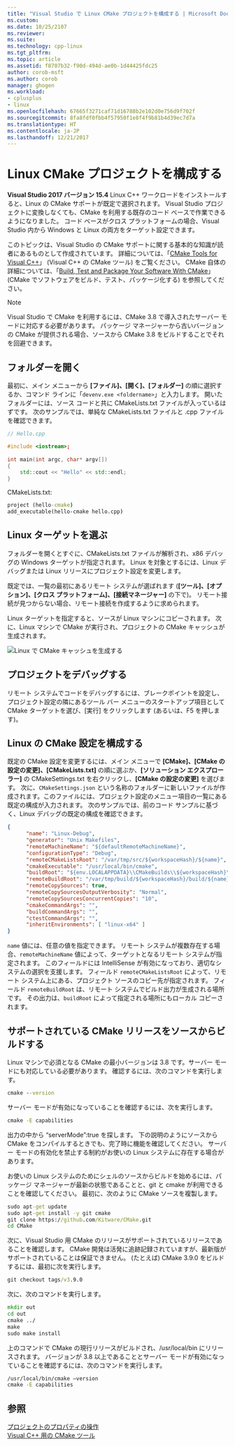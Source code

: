 ```yaml
---
title: "Visual Studio で Linux CMake プロジェクトを構成する | Microsoft Docs"
ms.custom: 
ms.date: 10/25/2107
ms.reviewer: 
ms.suite: 
ms.technology: cpp-linux
ms.tgt_pltfrm: 
ms.topic: article
ms.assetid: f8707b32-f90d-494d-ae0b-1d44425fdc25
author: corob-msft
ms.author: corob
manager: ghogen
ms.workload:
- cplusplus
- linux
ms.openlocfilehash: 67665f3271caf71d16788b2e102d0e756d9f702f
ms.sourcegitcommit: 8fa8fdf0fbb4f57950f1e8f4f9b81b4d39ec7d7a
ms.translationtype: HT
ms.contentlocale: ja-JP
ms.lasthandoff: 12/21/2017
---
```

# <a name="configure-a-linux-cmake-project"></a>Linux CMake プロジェクトを構成する
  
**Visual Studio 2017 バージョン 15.4** Linux C++ ワークロードをインストールすると、Linux の CMake サポートが既定で選択されます。 Visual Studio プロジェクトに変換しなくても、CMake を利用する既存のコード ベースで作業できるようになりました。 コード ベースがクロス プラットフォームの場合、Visual Studio 内から Windows と Linux の両方をターゲット設定できます。 

このトピックは、Visual Studio の CMake サポートに関する基本的な知識が読者にあるものとして作成されています。 詳細については、「[CMake Tools for Visual C++](../ide/cmake-tools-for-visual-cpp.md)」 (Visual C++ の CMake ツール) をご覧ください。 CMake 自体の詳細については、「[Build, Test and Package Your Software With CMake](https://cmake.org/)」 (CMake でソフトウェアをビルド、テスト、パッケージ化する) を参照してください。

> [!NOTE] 
> Visual Studio で CMake を利用するには、CMake 3.8 で導入されたサーバー モードに対応する必要があります。 パッケージ マネージャーから古いバージョンの CMake が提供される場合、ソースから CMake 3.8 をビルドすることでそれを回避できます。



## <a name="open-a-folder"></a>フォルダーを開く
最初に、メイン メニューから **[ファイル]、[開く]、[フォルダー]** の順に選択するか、コマンド ラインに「`devenv.exe <foldername>`」と入力します。 開いたフォルダーには、ソース コードと共に CMakeLists.txt ファイルが入っているはずです。
次のサンプルでは、単純な CMakeLists.txt ファイルと .cpp ファイルを確認できます。

```cpp
// Hello.cpp

#include <iostream>;
 
int main(int argc, char* argv[])
{
    std::cout << "Hello" << std::endl;
}
```

CMakeLists.txt: 
```cmd
project (hello-cmake)
add_executable(hello-cmake hello.cpp)
```

## <a name="choose-a-linux-target"></a>Linux ターゲットを選ぶ
フォルダーを開くとすぐに、CMakeLists.txt ファイルが解析され、x86 デバッグの Windows ターゲットが指定されます。 Linux を対象とするには、Linux デバッグまたは Linux リリースにプロジェクト設定を変更します。

既定では、一覧の最初にあるリモート システムが選ばれます (**[ツール]、[オプション]、[クロス プラットフォーム]、[接続マネージャー]** の下で)。 リモート接続が見つからない場合、リモート接続を作成するように求められます。

Linux ターゲットを指定すると、ソースが Linux マシンにコピーされます。 次に、Linux マシンで CMake が実行され、プロジェクトの CMake キャッシュが生成されます。  

![Linux で CMake キャッシュを生成する](media/cmake-linux-1.png "Linux で CMake キャッシュを生成する")  

## <a name="debug-the-project"></a>プロジェクトをデバッグする  
リモート システムでコードをデバッグするには、ブレークポイントを設定し、プロジェクト設定の隣にあるツール バー メニューのスタートアップ項目として CMake ターゲットを選び、[実行] をクリックします (あるいは、F5 を押します)。

## <a name="configure-cmake-settings-for-linux"></a>Linux の CMake 設定を構成する
既定の CMake 設定を変更するには、メイン メニューで **[CMake]、[CMake の設定の変更]、[CMakeLists.txt]** の順に選ぶか、**[ソリューション エクスプローラー]** の CMakeSettings.txt を右クリックし、**[CMake の設定の変更]** を選びます。 次に、`CMakeSettings.json` という名称のフォルダーに新しいファイルが作成されます。このファイルには、プロジェクト設定のメニュー項目の一覧にある既定の構成が入力されます。 次のサンプルでは、前のコード サンプルに基づく、Linux デバッグの既定の構成を確認できます。

```json
{
      "name": "Linux-Debug",
      "generator": "Unix Makefiles",
      "remoteMachineName": "${defaultRemoteMachineName}",
      "configurationType": "Debug",
      "remoteCMakeListsRoot": "/var/tmp/src/${workspaceHash}/${name}",
      "cmakeExecutable": "/usr/local/bin/cmake",
      "buildRoot": "${env.LOCALAPPDATA}\\CMakeBuilds\\${workspaceHash}\\build\\${name}",
      "remoteBuildRoot": "/var/tmp/build/${workspaceHash}/build/${name}",
      "remoteCopySources": true,
      "remoteCopySourcesOutputVerbosity": "Normal",
      "remoteCopySourcesConcurrentCopies": "10",
      "cmakeCommandArgs": "",
      "buildCommandArgs": "",
      "ctestCommandArgs": "",
      "inheritEnvironments": [ "linux-x64" ]
}
```
`name` 値には、任意の値を指定できます。 リモート システムが複数存在する場合、`remoteMachineName` 値によって、ターゲットとなるリモート システムが指定されます。 このフィールドには IntelliSense が有効になっており、適切なシステムの選択を支援します。 フィールド `remoteCMakeListsRoot` によって、リモート システム上にある、プロジェクト ソースのコピー先が指定されます。 フィールド `remoteBuildRoot` は、リモート システムでビルド出力が生成される場所です。 その出力は、`buildRoot` によって指定される場所にもローカル コピーされます。

## <a name="building-a-supported-cmake-release-from-source"></a>サポートされている CMake リリースをソースからビルドする
Linux マシンで必須となる CMake の最小バージョンは 3.8 です。サーバー モードにも対応している必要があります。 確認するには、次のコマンドを実行します。

```cmd
cmake --version
```

サーバー モードが有効になっていることを確認するには、次を実行します。

```cmd
cmake -E capabilities
```

出力の中から “serverMode”:true を探します。 下の説明のようにソースから CMake をコンパイルするときでも、完了時に機能を確認してください。 サーバー モードの有効化を禁止する制約がお使いの Linux システムに存在する場合があります。

お使いの Linux システムのためにシェルのソースからビルドを始めるには、パッケージ マネージャーが最新の状態であることと、git と cmake が利用できることを確認してください。 最初に、次のように CMake ソースを複製します。

```cmd
sudo apt-get update
sudo apt-get install -y git cmake
git clone https://github.com/Kitware/CMake.git
cd CMake
```

次に、Visual Studio 用 CMake のリリースがサポートされているリリースであることを確認します。 CMake 開発は活発に追跡記録されていますが、最新版がサポートされていることは保証できません。 (たとえば) CMake 3.9.0 をビルドするには、最初に次を実行します。

```cmd
git checkout tags/v3.9.0
```

次に、次のコマンドを実行します。

```cmd
mkdir out
cd out
cmake ../
make
sudo make install
```

上のコマンドで CMake の現行リリースがビルドされ、/usr/local/bin にリリースされます。 バージョンが 3.8 以上であることとサーバー モードが有効になっていることを確認するには、次のコマンドを実行します。

```cmd
/usr/local/bin/cmake –version
cmake -E capabilities
```

## <a name="see-also"></a>参照
[プロジェクトのプロパティの操作](../ide/working-with-project-properties.md)  
[Visual C++ 用の CMake ツール](../ide/cmake-tools-for-visual-cpp.md)